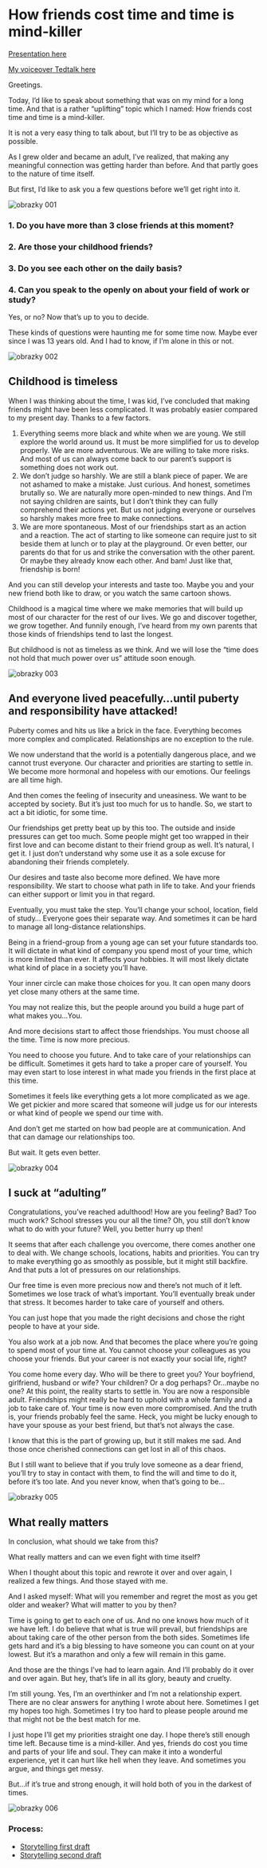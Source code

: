 # How friends cost time and time is mind-killer 

[Presentation here](https://drive.google.com/drive/u/1/folders/1toHcNJ4dhU1UMOgTC0AVt29fZnUJL81Z)

[My voiceover Tedtalk here](https://drive.google.com/drive/u/1/folders/1toHcNJ4dhU1UMOgTC0AVt29fZnUJL81Z)

Greetings. 

Today, I’d like to speak about something that was on my mind for a long time. And that is a rather “uplifting” topic which I named: How friends cost time and time is a mind-killer. 

It is not a very easy thing to talk about, but I’ll try to be as objective as possible. 

As I grew older and became an adult, I’ve realized, that making any meaningful connection was getting harder than before. And that partly goes to the nature of time itself.

But first, I’d like to ask you a few questions before we’ll get right into it. 

![obrazky 001](https://github.com/NatNight99/english-for-designers/assets/129601977/b6ad20c3-c5fd-48d0-864e-c2c498c93701)


### 1.	Do you have more than 3 close friends at this moment?
### 2.	Are those your childhood friends?
### 3.	Do you see each other on the daily basis?
### 4.	Can you speak to the openly on about your field of work or study? 


Yes, or no? Now that’s up to you to decide. 

These kinds of questions were haunting me for some time now. Maybe ever since I was 13 years old. And I had to know, if I’m alone in this or not. 

![obrazky 002](https://github.com/NatNight99/english-for-designers/assets/129601977/9590051b-f07e-447d-a28a-800a9522045e)

## Childhood is timeless 

When I was thinking about the time, I was kid, I’ve concluded that making friends might have been less complicated. It was probably easier compared to my present day. Thanks to a few factors. 

1.	Everything seems more black and white when we are young. We still explore the world around us. It must be more simplified for us to develop properly. We are more adventurous. We are willing to take more risks. And most of us can always come back to our parent’s support is something does not work out.
2.	We don’t judge so harshly. We are still a blank piece of paper. We are not ashamed to make a mistake. Just curious. And honest, sometimes brutally so. We are naturally more open-minded to new things. And I’m not saying children are saints, but I don’t think they can fully comprehend their actions yet. But us not judging everyone or ourselves so harshly makes more free to make connections. 
3.	We are more spontaneous. Most of our friendships start as an action and a reaction. The act of starting to like someone can require just to sit beside them at lunch or to play at the playground. Or even better, our parents do that for us and strike the conversation with the other parent. Or maybe they already know each other. And bam! Just like that, friendship is born! 

And you can still develop your interests and taste too. Maybe you and your new friend both like to draw, or you watch the same cartoon shows. 

Childhood is a magical time where we make memories that will build up most of our character for the rest of our lives. We go and discover together, we grow together. And funnily enough, I’ve heard from my own parents that those kinds of friendships tend to last the longest. 

But childhood is not as timeless as we think. And we will lose the “time does not hold that much power over us” attitude soon enough.

![obrazky 003](https://github.com/NatNight99/english-for-designers/assets/129601977/362c9fd0-8a61-40c9-bbd4-7357f4b1e101)

## And everyone lived peacefully…until puberty and responsibility have attacked! 

Puberty comes and hits us like a brick in the face. Everything becomes more complex and complicated. Relationships are no exception to the rule. 

We now understand that the world is a potentially dangerous place, and we cannot trust everyone. Our character and priorities are starting to settle in. We become more hormonal and hopeless with our emotions. Our feelings are all time high. 

And then comes the feeling of insecurity and uneasiness. We want to be accepted by society. But it’s just too much for us to handle. So, we start to act a bit idiotic, for some time. 

Our friendships get pretty beat up by this too. The outside and inside pressures can get too much. Some people might get too wrapped in their first love and can become distant to their friend group as well. It’s natural, I get it. I just don’t understand why some use it as a sole excuse for abandoning their friends completely. 

Our desires and taste also become more defined. We have more responsibility. We start to choose what path in life to take. And your friends can either support or limit you in that regard. 

Eventually, you must take the step. You’ll change your school, location, field of study… Everyone goes their separate way. And sometimes it can be hard to manage all long-distance relationships. 

Being in a friend-group from a young age can set your future standards too. It will dictate in what kind of company you spend most of your time, which is more limited than ever. It affects your hobbies. It will most likely dictate what kind of place in a society you’ll have. 

Your inner circle can make those choices for you. It can open many doors yet close many others at the same time. 

You may not realize this, but the people around you build a huge part of what makes you…You. 

And more decisions start to affect those friendships. You must choose all the time. Time is now more precious. 

You need to choose you future. And to take care of your relationships can be difficult. Sometimes it gets hard to take a proper care of yourself. You may even start to lose interest in what made you friends in the first place at this time. 

Sometimes it feels like everything gets a lot more complicated as we age. We get pickier and more scared that someone will judge us for our interests or what kind of people we spend our time with. 

And don’t get me started on how bad people are at communication. And that can damage our relationships too. 

But wait. It gets even better. 

![obrazky 004](https://github.com/NatNight99/english-for-designers/assets/129601977/b8e69555-8d30-4514-a13d-c371d4674660)

## I suck at “adulting”  

Congratulations, you’ve reached adulthood! How are you feeling? Bad? Too much work? School stresses you our all the time? Oh, you still don’t know what to do with your future? Well, you better hurry up then! 

It seems that after each challenge you overcome, there comes another one to deal with. We change schools, locations, habits and priorities. You can try to make everything go as smoothly as possible, but it might still backfire. And that puts a lot of pressures on our relationships. 

Our free time is even more precious now and there’s not much of it left. Sometimes we lose track of what’s important. You’ll eventually break under that stress. It becomes harder to take care of yourself and others. 

You can just hope that you made the right decisions and chose the right people to have at your side. 

You also work at a job now. And that becomes the place where you’re going to spend most of your time at. You cannot choose your colleagues as you choose your friends. But your career is not exactly your social life, right? 

You come home every day. Who will be there to greet you? Your boyfriend, girlfriend, husband or wife? Your children? Or a dog perhaps? Or…maybe no one? At this point, the reality starts to settle in. You are now a responsible adult. Friendships might really be hard to uphold with a whole family and a job to take care of. Your time is now even more compromised. And the truth is, your friends probably feel the same. Heck, you might be lucky enough to have your spouse as your best friend, but that’s not always the case. 

I know that this is the part of growing up, but it still makes me sad. And those once cherished connections can get lost in all of this chaos. 

But I still want to believe that if you truly love someone as a dear friend, you’ll try to stay in contact with them, to find the will and time to do it, before it’s too late. And you never know, when that’s going to be… 

![obrazky 005](https://github.com/NatNight99/english-for-designers/assets/129601977/f91408ac-629c-466f-9965-99a7adc14781)

## What really matters

In conclusion, what should we take from this? 

What really matters and can we even fight with time itself? 

When I thought about this topic and rewrote it over and over again, I realized a few things. And those stayed with me. 

And I asked myself: What will you remember and regret the most as you get older and weaker? What will matter to you by then? 

Time is going to get to each one of us. And no one knows how much of it we have left. I do believe that what is true will prevail, but friendships are about taking care of the other person from the both sides. Sometimes life gets hard and it’s a big blessing to have someone you can count on at your lowest. But it’s a marathon and only a few will remain in this game. 

And those are the things I’ve had to learn again. And I’ll probably do it over and over again. But hey, that’s life in all its glory, beauty and cruelty. 

I’m still young. Yes, I’m an overthinker and I’m not a relationship expert. There are no clear answers for anything I wrote about here. Sometimes I get my hopes too high. Sometimes I try too hard to please people around me that might not be the best match for me. 

I just hope I’ll get my priorities straight one day. I hope there’s still enough time left. Because time is a mind-killer. And yes, friends do cost you time and parts of your life and soul. They can make it into a wonderful experience, yet it can hurt like hell when they leave. And sometimes you argue, and things get messy. 

But…if it’s true and strong enough, it will hold both of you in the darkest of times. 

![obrazky 006](https://github.com/NatNight99/english-for-designers/assets/129601977/b6c6e51e-9759-43e1-b38b-dd19b816944d)

### Process:
- [Storytelling first draft](Homework_topic.md)
- [Storytelling second draft](First_draft_storytelling.md)



